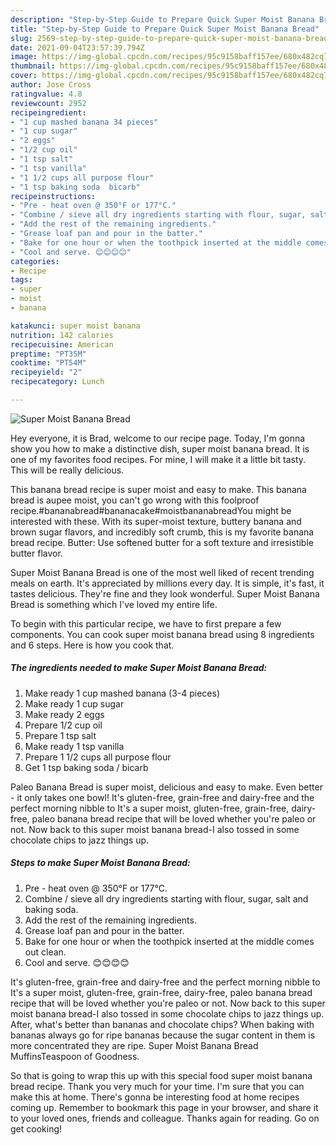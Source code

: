 ```yaml
---
description: "Step-by-Step Guide to Prepare Quick Super Moist Banana Bread"
title: "Step-by-Step Guide to Prepare Quick Super Moist Banana Bread"
slug: 2569-step-by-step-guide-to-prepare-quick-super-moist-banana-bread
date: 2021-09-04T23:57:39.794Z
image: https://img-global.cpcdn.com/recipes/95c9158baff157ee/680x482cq70/super-moist-banana-bread-recipe-main-photo.jpg
thumbnail: https://img-global.cpcdn.com/recipes/95c9158baff157ee/680x482cq70/super-moist-banana-bread-recipe-main-photo.jpg
cover: https://img-global.cpcdn.com/recipes/95c9158baff157ee/680x482cq70/super-moist-banana-bread-recipe-main-photo.jpg
author: Jose Cross
ratingvalue: 4.8
reviewcount: 2952
recipeingredient:
- "1 cup mashed banana 34 pieces"
- "1 cup sugar"
- "2 eggs"
- "1/2 cup oil"
- "1 tsp salt"
- "1 tsp vanilla"
- "1 1/2 cups all purpose flour"
- "1 tsp baking soda  bicarb"
recipeinstructions:
- "Pre - heat oven @ 350°F or 177°C."
- "Combine / sieve all dry ingredients starting with flour, sugar, salt and baking soda."
- "Add the rest of the remaining ingredients."
- "Grease loaf pan and pour in the batter."
- "Bake for one hour or when the toothpick inserted at the middle comes out clean."
- "Cool and serve. 😊😊😊😊"
categories:
- Recipe
tags:
- super
- moist
- banana

katakunci: super moist banana 
nutrition: 142 calories
recipecuisine: American
preptime: "PT35M"
cooktime: "PT54M"
recipeyield: "2"
recipecategory: Lunch

---
```



![Super Moist Banana Bread](https://img-global.cpcdn.com/recipes/95c9158baff157ee/680x482cq70/super-moist-banana-bread-recipe-main-photo.jpg)

Hey everyone, it is Brad, welcome to our recipe page. Today, I'm gonna show you how to make a distinctive dish, super moist banana bread. It is one of my favorites food recipes. For mine, I will make it a little bit tasty. This will be really delicious.

This banana bread recipe is super moist and easy to make. This banana bread is aupee moist, you can&#39;t go wrong with this foolproof recipe.#bananabread#bananacake#moistbananabreadYou might be interested with these. With its super-moist texture, buttery banana and brown sugar flavors, and incredibly soft crumb, this is my favorite banana bread recipe. Butter: Use softened butter for a soft texture and irresistible butter flavor.

Super Moist Banana Bread is one of the most well liked of recent trending meals on earth. It's appreciated by millions every day. It is simple, it's fast, it tastes delicious. They're fine and they look wonderful. Super Moist Banana Bread is something which I've loved my entire life.


To begin with this particular recipe, we have to first prepare a few components. You can cook super moist banana bread using 8 ingredients and 6 steps. Here is how you cook that.

<!--inarticleads1-->

##### The ingredients needed to make Super Moist Banana Bread:

1. Make ready 1 cup mashed banana (3-4 pieces)
1. Make ready 1 cup sugar
1. Make ready 2 eggs
1. Prepare 1/2 cup oil
1. Prepare 1 tsp salt
1. Make ready 1 tsp vanilla
1. Prepare 1 1/2 cups all purpose flour
1. Get 1 tsp baking soda / bicarb


Paleo Banana Bread is super moist, delicious and easy to make. Even better - it only takes one bowl! It&#39;s gluten-free, grain-free and dairy-free and the perfect morning nibble to It&#39;s a super moist, gluten-free, grain-free, dairy-free, paleo banana bread recipe that will be loved whether you&#39;re paleo or not. Now back to this super moist banana bread-I also tossed in some chocolate chips to jazz things up. 

<!--inarticleads2-->

##### Steps to make Super Moist Banana Bread:

1. Pre - heat oven @ 350°F or 177°C.
1. Combine / sieve all dry ingredients starting with flour, sugar, salt and baking soda.
1. Add the rest of the remaining ingredients.
1. Grease loaf pan and pour in the batter.
1. Bake for one hour or when the toothpick inserted at the middle comes out clean.
1. Cool and serve. 😊😊😊😊


It&#39;s gluten-free, grain-free and dairy-free and the perfect morning nibble to It&#39;s a super moist, gluten-free, grain-free, dairy-free, paleo banana bread recipe that will be loved whether you&#39;re paleo or not. Now back to this super moist banana bread-I also tossed in some chocolate chips to jazz things up. After, what&#39;s better than bananas and chocolate chips? When baking with bananas always go for ripe bananas because the sugar content in them is more concentrated they are ripe. Super Moist Banana Bread MuffinsTeaspoon of Goodness. 

So that is going to wrap this up with this special food super moist banana bread recipe. Thank you very much for your time. I'm sure that you can make this at home. There's gonna be interesting food at home recipes coming up. Remember to bookmark this page in your browser, and share it to your loved ones, friends and colleague. Thanks again for reading. Go on get cooking!
